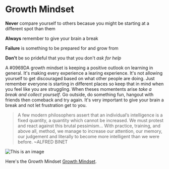 # Growth Mindset
**Never** compare yourself to others becasue you might be starting at a different spot than them

**Always** remember to give your brain a break

**Failure** is something to be prepared for and grow from

**Don't** be so prideful that you that you don't *ask for help*

A 	#0969DA growth mindset is keeping a positive outlook on learning in general.
It's making every experience a learing experience. It's not allowing yourself to get 
discouraged based on what other people are doing. Just remember everyone is starting in different 
places so keep that in mind when you feel like you are struggling. When theses momentents arise 
*take a break and collect yourself*. Go outside, do something fun, hangout with friends then comeback and try again.
It's very important to give your brain a break and not let frustration get to you.

>A few modern philosophers assert that an individual’s intelligence is a fixed
quantity, a quantity which cannot be increased. We must protest and react
against this brutal pessimism... With practice, training, and above all,
method, we manage to increase our attention, our memory, our judgement
and literally to become more intelligent than we were before. ~ALFRED BINET

![This is an image](https://www.learningsciences.com/wp-content/uploads/2021/09/growth-mindset.jpg)


Here's the Growth Mindset [Growth Mindset](https://github.com/JaredPlummer5/github.io-readnotes1-/).
